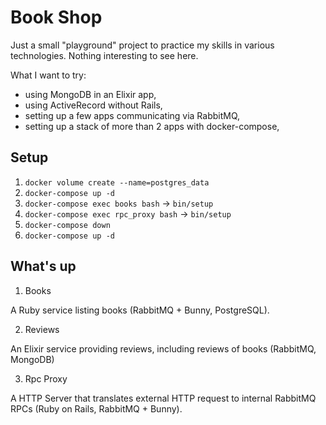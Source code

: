 # Book Shop

Just a small "playground" project to practice my skills in various technologies. Nothing interesting to see here.

What I want to try:
- using MongoDB in an Elixir app,
- using ActiveRecord without Rails,
- setting up a few apps communicating via RabbitMQ,
- setting up a stack of more than 2 apps with docker-compose,

## Setup

1. `docker volume create --name=postgres_data`
2. `docker-compose up -d`
3. `docker-compose exec books bash` -> `bin/setup`
4. `docker-compose exec rpc_proxy bash` -> `bin/setup`
5. `docker-compose down`
6. `docker-compose up -d`

## What's up

1. Books

A Ruby service listing books (RabbitMQ + Bunny, PostgreSQL).

2. Reviews

An Elixir service providing reviews, including reviews of books (RabbitMQ, MongoDB)

3. Rpc Proxy

A HTTP Server that translates external HTTP request to internal RabbitMQ RPCs (Ruby on Rails, RabbitMQ + Bunny).


